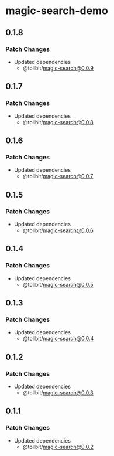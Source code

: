# magic-search-demo

## 0.1.8

### Patch Changes

- Updated dependencies
  - @tollbit/magic-search@0.0.9

## 0.1.7

### Patch Changes

- Updated dependencies
  - @tollbit/magic-search@0.0.8

## 0.1.6

### Patch Changes

- Updated dependencies
  - @tollbit/magic-search@0.0.7

## 0.1.5

### Patch Changes

- Updated dependencies
  - @tollbit/magic-search@0.0.6

## 0.1.4

### Patch Changes

- Updated dependencies
  - @tollbit/magic-search@0.0.5

## 0.1.3

### Patch Changes

- Updated dependencies
  - @tollbit/magic-search@0.0.4

## 0.1.2

### Patch Changes

- Updated dependencies
  - @tollbit/magic-search@0.0.3

## 0.1.1

### Patch Changes

- Updated dependencies
  - @tollbit/magic-search@0.0.2
